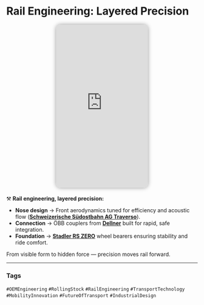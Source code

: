 # Rail Engineering: Layered Precision

<div style="display:flex;justify-content:center;gap:10px;margin-bottom:20px;">
  <iframe
    src="https://youtube.com/embed/dLXMm0aXeg8"
    style="width:48%;aspect-ratio:9/16;border-radius:12px;
           box-shadow:0 0 12px rgba(0,0,0,0.4);overflow:hidden;"
    frameborder="0"
    allowfullscreen>
  </iframe>
</div>

⚒️ **Rail engineering, layered precision:**

- **Nose design** → Front aerodynamics tuned for efficiency and acoustic flow ([**Schweizerische Südostbahn AG Traverso**](https://unterwegs.sob.ch/en/stories/traverso)).  
- **Connection** → ÖBB couplers from [**Dellner**](https://www.dellner.com/) built for rapid, safe integration.  
- **Foundation** → [**Stadler RS ZERO**](https://www.stadlerrail.com/en/solutions/rolling-stock/mainline-rs-zero) wheel bearers ensuring stability and ride comfort.  

From visible form to hidden force — precision moves rail forward.

---

### Tags  
`#OEMEngineering` `#RollingStock` `#RailEngineering` `#TransportTechnology`  
`#MobilityInnovation` `#FutureOfTransport` `#IndustrialDesign`
